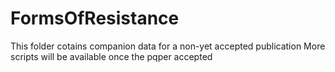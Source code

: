 # FormsOfResistance
This folder cotains companion data for a non-yet accepted publication
More scripts will be available once the pqper accepted
